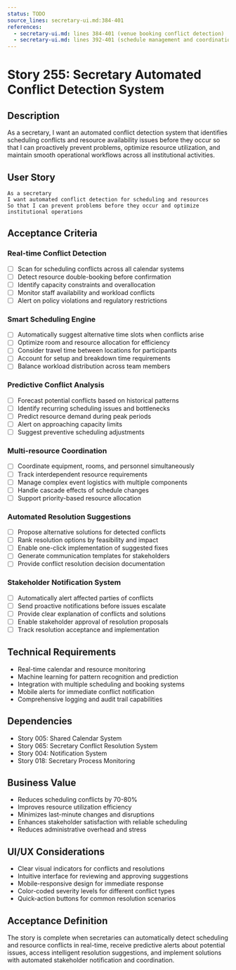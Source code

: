 ```yaml
---
status: TODO
source_lines: secretary-ui.md:384-401
references:
  - secretary-ui.md: lines 384-401 (venue booking conflict detection)
  - secretary-ui.md: lines 392-401 (schedule management and coordination)
---
```


# Story 255: Secretary Automated Conflict Detection System

## Description
As a secretary, I want an automated conflict detection system that identifies scheduling conflicts and resource availability issues before they occur so that I can proactively prevent problems, optimize resource utilization, and maintain smooth operational workflows across all institutional activities.

## User Story
```
As a secretary
I want automated conflict detection for scheduling and resources
So that I can prevent problems before they occur and optimize institutional operations
```

## Acceptance Criteria

### Real-time Conflict Detection
- [ ] Scan for scheduling conflicts across all calendar systems
- [ ] Detect resource double-booking before confirmation
- [ ] Identify capacity constraints and overallocation
- [ ] Monitor staff availability and workload conflicts
- [ ] Alert on policy violations and regulatory restrictions

### Smart Scheduling Engine
- [ ] Automatically suggest alternative time slots when conflicts arise
- [ ] Optimize room and resource allocation for efficiency
- [ ] Consider travel time between locations for participants
- [ ] Account for setup and breakdown time requirements
- [ ] Balance workload distribution across team members

### Predictive Conflict Analysis
- [ ] Forecast potential conflicts based on historical patterns
- [ ] Identify recurring scheduling issues and bottlenecks
- [ ] Predict resource demand during peak periods
- [ ] Alert on approaching capacity limits
- [ ] Suggest preventive scheduling adjustments

### Multi-resource Coordination
- [ ] Coordinate equipment, rooms, and personnel simultaneously
- [ ] Track interdependent resource requirements
- [ ] Manage complex event logistics with multiple components
- [ ] Handle cascade effects of schedule changes
- [ ] Support priority-based resource allocation

### Automated Resolution Suggestions
- [ ] Propose alternative solutions for detected conflicts
- [ ] Rank resolution options by feasibility and impact
- [ ] Enable one-click implementation of suggested fixes
- [ ] Generate communication templates for stakeholders
- [ ] Provide conflict resolution decision documentation

### Stakeholder Notification System
- [ ] Automatically alert affected parties of conflicts
- [ ] Send proactive notifications before issues escalate
- [ ] Provide clear explanation of conflicts and solutions
- [ ] Enable stakeholder approval of resolution proposals
- [ ] Track resolution acceptance and implementation

## Technical Requirements
- Real-time calendar and resource monitoring
- Machine learning for pattern recognition and prediction
- Integration with multiple scheduling and booking systems
- Mobile alerts for immediate conflict notification
- Comprehensive logging and audit trail capabilities

## Dependencies
- Story 005: Shared Calendar System
- Story 065: Secretary Conflict Resolution System
- Story 004: Notification System
- Story 018: Secretary Process Monitoring

## Business Value
- Reduces scheduling conflicts by 70-80%
- Improves resource utilization efficiency
- Minimizes last-minute changes and disruptions
- Enhances stakeholder satisfaction with reliable scheduling
- Reduces administrative overhead and stress

## UI/UX Considerations
- Clear visual indicators for conflicts and resolutions
- Intuitive interface for reviewing and approving suggestions
- Mobile-responsive design for immediate response
- Color-coded severity levels for different conflict types
- Quick-action buttons for common resolution scenarios

## Acceptance Definition
The story is complete when secretaries can automatically detect scheduling and resource conflicts in real-time, receive predictive alerts about potential issues, access intelligent resolution suggestions, and implement solutions with automated stakeholder notification and coordination.